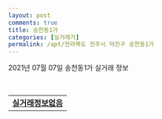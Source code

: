 ```yaml
---
layout: post
comments: true
title: 송천동1가
categories: [실거래가]
permalink: /apt/전라북도 전주시 덕진구 송천동1가
---
```


2021년 07월 07일 송천동1가 실거래 정보

<script type="text/javascript">
  google.charts.load('current', {'packages':['corechart']});
  google.charts.setOnLoadCallback(drawChart);

  function drawChart() {
    var data = google.visualization.arrayToDataTable([['거래일', '매매', '전월세', '전매'], ['20-07', 114, 39, 0], ['20-08', 71, 32, 0], ['20-09', 79, 26, 1], ['20-10', 106, 34, 0], ['20-11', 115, 31, 0], ['20-12', 126, 39, 0], ['21-01', 37, 34, 0], ['21-02', 74, 39, 0], ['21-03', 74, 37, 0], ['21-04', 73, 23, 0], ['21-05', 108, 23, 0], ['21-06', 82, 16, 0], ['21-07', 3, 1, 0]]);

    var options = {
      title: '최근 유형별 거래량 추이',
      legend: { position: 'bottom' }
    };

    var chart = new google.visualization.LineChart(document.getElementById('columnchart_material'));
    chart.draw(data, (options));
  }
</script>

<div id="columnchart_material" style="width: 95%; margin-left: -35px; display: block"></div>
<br>
<table>
  <tr>
    <td colspan="4" style="font-weight: bold;"><a href="https://search.naver.com/search.naver?query=송천동1가 실거래정보없음">실거래정보없음</a></td>
  </tr>
    
</table>
    